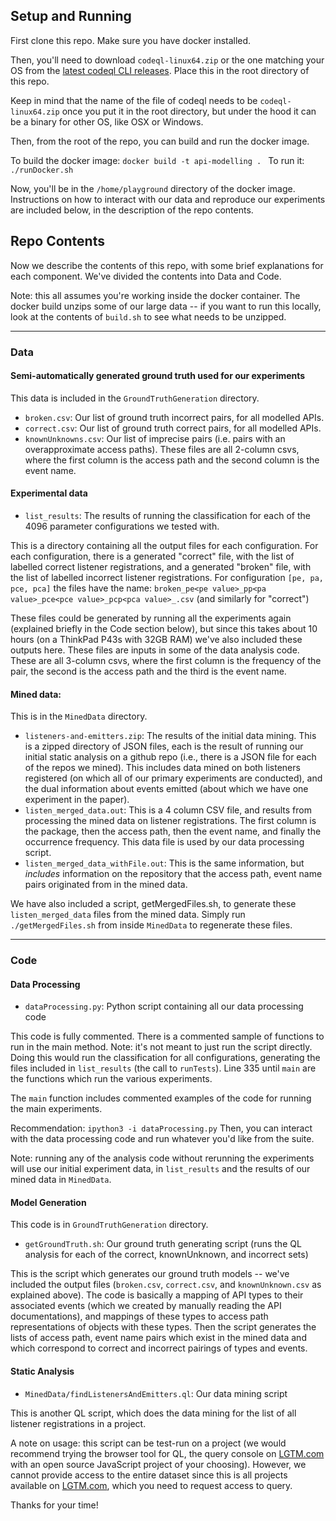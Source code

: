 ## Setup and Running

First clone this repo.
Make sure you have docker installed.

Then, you'll need to download `codeql-linux64.zip` or the one matching your OS from the [latest codeql CLI releases](https://github.com/github/codeql-cli-binaries/releases).
Place this in the root directory of this repo.

Keep in mind that the name of the file of codeql needs to be `codeql-linux64.zip` once you put it in the root directory, but under the hood it can be a binary for other OS, like OSX or Windows.

Then, from the root of the repo, you can build and run the docker image.

To build the docker image: `docker build -t api-modelling . `
To run it: `./runDocker.sh`

Now, you'll be in the `/home/playground` directory of the docker image.
Instructions on how to interact with our data and reproduce our experiments are included below, in the description of the repo contents.


## Repo Contents

Now we describe the contents of this repo, with some brief explanations for each component.
We've divided the contents into Data and Code.

Note: this all assumes you're working inside the docker container.
The docker build unzips some of our large data -- if you want to run this locally, look at the contents of `build.sh` to see what needs to be unzipped.

---

### Data


#### Semi-automatically generated ground truth used for our experiments 
This data is included in the `GroundTruthGeneration` directory.

* `broken.csv`: Our list of ground truth incorrect pairs, for all modelled APIs.  
* `correct.csv`: Our list of ground truth correct pairs, for all modelled APIs.
* `knownUnknowns.csv`: Our list of imprecise pairs (i.e. pairs with an overapproximate access paths).
These files are all 2-column csvs, where the first column is the access path and the second column is the event name.

#### Experimental data

* `list_results`: The results of running the classification for each of the 4096 parameter configurations we tested with.

This is a directory containing all the output files for each configuration.
For each configuration, there is a generated "correct" file, with the list of labelled correct listener registrations, and a generated "broken" file, with the list of labelled incorrect listener registrations.
For configuration `[pe, pa, pce, pca]` the files have the name: `broken_pe<pe value>_pp<pa value>_pce<pce value>_pcp<pca value>_.csv` (and similarly for "correct")

These files could be generated by running all the experiments again (explained briefly in the Code section below), but since this takes about 10 hours (on a ThinkPad P43s with 32GB RAM) we've also included these outputs here.
These files are inputs in some of the data analysis code.
These are all 3-column csvs, where the first column is the frequency of the pair, the second is the access path and the third is the event name.


#### Mined data:

This is in the `MinedData` directory.

* `listeners-and-emitters.zip`: The results of the initial data mining.
This is a zipped directory of JSON files, each is the result of running our initial static analysis on a github repo (i.e., there is a JSON file for each of the repos we mined). This includes data mined on both listeners registered (on which all of our primary experiments are conducted), and the dual information about events emitted (about which we have one experiment in the paper).
* `listen_merged_data.out`: This is a 4 column CSV file, and results from processing the mined data on listener registrations. The first column is the package, then the access path, then the event name, and finally the occurrence frequency. This data file is used by our data processing script.
* `listen_merged_data_withFile.out`: This is the same information, but _includes_ information on the repository that the access path, event name pairs originated from in the mined data.

We have also included a script, getMergedFiles.sh, to generate these `listen_merged_data` files from the mined data.
Simply run `./getMergedFiles.sh` from inside `MinedData` to regenerate these files.


---

### Code


#### Data Processing

* `dataProcessing.py`: Python script containing all our data processing code

This code is fully commented. 
There is a commented sample of functions to run in the main method.
Note: it's not meant to just run the script directly. 
Doing this would run the classification for all configurations, generating the files included in `list_results` (the call to `runTests`).
Line 335 until `main` are the functions which run the various experiments.

The `main` function includes commented examples of the code for running the main experiments.

Recommendation:
`ipython3 -i dataProcessing.py`
Then, you can interact with the data processing code and run whatever you'd like from the suite.

Note: running any of the analysis code without rerunning the experiments will use our initial experiment data, in `list_results` and the results of our mined data in `MinedData`.


#### Model Generation
This code is in `GroundTruthGeneration` directory.

* `getGroundTruth.sh`: Our ground truth generating script (runs the QL analysis for each of the correct, knownUnknown, and incorrect sets)

This is the script which generates our ground truth models -- we've included the output files (`broken.csv`, `correct.csv`, and `knownUnknown.csv` as explained above).
The code is basically a mapping of API types to their associated events (which we created by manually reading the API documentations), and mappings of these types to access path representations of objects with these types.
Then the script generates the lists of access path, event name pairs which exist in the mined data and which correspond to correct and incorrect pairings of types and events.


#### Static Analysis

* `MinedData/findListenersAndEmitters.ql`: Our data mining script

This is another QL script, which does the data mining for the list of all listener registrations in a project.

A note on usage: this script can be test-run on a project (we would recommend trying the browser tool for QL, the query console on [LGTM.com](lgtm.com) with an open source JavaScript project of your choosing).
However, we cannot provide access to the entire dataset since this is all projects available on [LGTM.com](lgtm.com), which you need to request access to query.


Thanks for your time!
